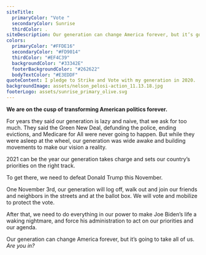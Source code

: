```yaml
---
siteTitle:
  primaryColor: "Vote "
  secondaryColor: Sunrise
  thirdColor: .
siteDescription: Our generation can change America forever, but it’s going to take all of us. Are you in?
colors:
  primaryColor: "#FFDE16"
  secondaryColor: "#FD9014"
  thirdColor: "#EF4C39"
  backgroundColor: "#33342E"
  footerBackgroundColor: "#262622"
  bodyTextColor: "#E3EDDF"
quoteContent: I pledge to Strike and Vote with my generation in 2020.
backgroundImage: assets/nelson_pelosi-action_11.13.18.jpg
footerLogo: assets/sunrise_primary_olive.svg
---
```

**We are on the cusp of transforming American politics forever.**

For years they said our generation is lazy and naive, that we ask for too much. They said the Green New Deal, defunding the police, ending evictions, and Medicare for All were never going to happen. But while they were asleep at the wheel, our generation was wide awake and building movements to make our vision a reality.

2021 can be the year our generation takes charge and sets our country’s priorities on the right track.

To get there, we need to defeat Donald Trump this November.

One November 3rd, our generation will log off, walk out and join our friends and neighbors in the streets and at the ballot box. We will vote and mobilize to protect the vote.

After that, we need to do everything in our power to make Joe Biden’s life a waking nightmare, and force his administration to act on our priorities and our agenda.

Our generation can change America forever, but it’s going to take all of us. *Are you in?*